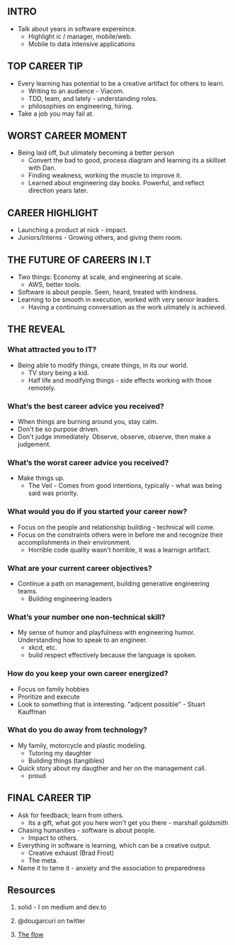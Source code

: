## INTRO
- Talk about years in software expereince.
    - Highlight ic / manager, mobile/web.
    - Mobile to data intensive applications

## TOP CAREER TIP
-  Every learning has potential to be a creative artifact for others to learn.
    - Writing to an audience - Viacom.
    - TDD, team, and lately - understanding roles.
    - philosophies on engineering, hiring.
- Take a job you may fail at.

## WORST CAREER MOMENT
- Being laid off, but ulimately becoming a better person
    - Convert the bad to good, process diagram and learning its a skillset with Dan.
    - Finding weakness, working the muscle to improve it.
    - Learned about engineering day books. Powerful, and reflect direction years later.

## CAREER HIGHLIGHT
- Launching a product at nick - impact.
- Juniors/Interns - Growing others, and giving them room.

## THE FUTURE OF CAREERS IN I.T
- Two things: Economy at scale, and engineering at scale.
    - AWS, better tools.
- Software is about people. Seen, heard, treated with kindness.
- Learning to be smooth in execution, worked with very senior leaders.
    - Having a continuing conversation as the work ulimately is achieved.

## THE REVEAL

### What attracted you to IT?
- Being able to modify things, create things, in its our world.
    - TV story being a kid.
    - Half life and modifying things - side effects working with those remotely.

### What’s the best career advice you received?
- When things are burning around you, stay calm.
- Don't be so purpose driven.
- Don't judge immediately. Observe, observe, observe, then make a judgement.

### What’s the worst career advice you received?
- Make things up.
    - The Veil - Comes from good intentions, typically - what was being said was priority.

### What would you do if you started your career now?
- Focus on the people and relationship building - technical will come.
- Focus on the constraints others were in before me and recognize their accomplishments in their environment.
    - Horrible code quality wasn't horrible, it was a learnign artifact.

### What are your current career objectives?
- Continue a path on management, building generative engineering teams.
    - Building engineering leaders

### What’s your number one non-technical skill?
- My sense of humor and playfulness with engineering humor. Understanding how to speak to an engineer.
    - xkcd, etc.
    - build respect effectively because the language is spoken.

### How do you keep your own career energized?
- Focus on family hobbies
- Proritize and execute
- Look to something that is interesting. "adjcent possible" - Stuart Kauffman 

### What do you do away from technology?
- My family, motorcycle and plastic modeling.
    - Tutoring my daughter
    - Building things (tangibles)
- Quick story about my daugther and her on the management call.
    - proud

## FINAL CAREER TIP
- Ask for feedback; learn from others.
    - Its a gift, what got you here won't get you there - marshall goldsmith
- Chasing humanities - software is about people. 
    - Impact to others.
- Everything in software is learning, which can be a creative output.
    - Creative exhaust (Brad Frost)
    - The meta.
- Name it to tame it - anxiety and the association to preparedness

## Resources

1. solid - I on medium and dev.to
1. @dougarcuri on twitter

1. [The flow](http://itcareerenergizer.com/flow/)
